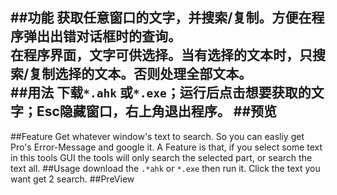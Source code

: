 ﻿##功能
获取任意窗口的文字，并搜索/复制。方便在程序弹出**出错对话框**时的查询。   
在程序界面，文字可供选择。当有选择的文本时，只搜索/复制选择的文本。否则处理全部文本。   
##用法
下载`*.ahk` 或`*.exe`；运行后点击想要获取的文字；Esc隐藏窗口，右上角退出程序。
##预览
![]()
---
##Feature
Get whatever window's text to search. So you can easliy get Pro's Error-Message and google it.
A Feature is that, if you select some text in this tools GUI the tools will only search the selected part, or search the text all.
##Usage
download the `.*ahk` or `*.exe` then run it.
Click the text you want get 2 search.
##PreView

